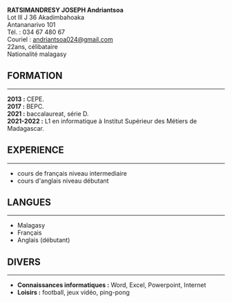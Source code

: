 **RATSIMANDRESY JOSEPH Andriantsoa**                            
Lot lll J 36 Akadimbahoaka  
Antananarivo 101  
Tél. : 034 67 480 67  
Couriel : andriantsoa024@gmail.com  
22ans, célibataire  
Nationalité malagasy  
  
## FORMATION  
***  
**2013 :** CEPE.  
**2017 :** BEPC.  
**2021 :** baccalaureat, série D.   
**2021-2022 :** L1 en informatique à Institut Supérieur des Métiers de Madagascar.
  
   
## EXPERIENCE
***
- cours de français niveau intermediaire
- cours d'anglais niveau débutant
  
## LANGUES  
***
- Malagasy
- Français
- Anglais (débutant)  

## DIVERS  
***
- **Connaissances informatiques :** Word, Excel, Powerpoint, Internet  
- **Loisirs :** football, jeux vidéo, ping-pong